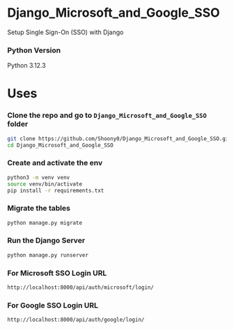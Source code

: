 # Django_Microsoft_and_Google_SSO
Setup Single Sign-On (SSO) with Django

### Python Version
Python 3.12.3

# Uses
### Clone the repo and go to `Django_Microsoft_and_Google_SSO` folder
```bash
git clone https://github.com/Shoony0/Django_Microsoft_and_Google_SSO.git
cd Django_Microsoft_and_Google_SSO
```

### Create and activate the env
```bash
python3 -m venv venv
source venv/bin/activate
pip install -r requirements.txt
```

### Migrate the tables
```bash
python manage.py migrate
```

### Run the Django Server
```bash
python manage.py runserver
```

### For Microsoft SSO Login URL
```bash
http://localhost:8000/api/auth/microsoft/login/
```

### For Google SSO Login URL
```bash
http://localhost:8000/api/auth/google/login/
```
